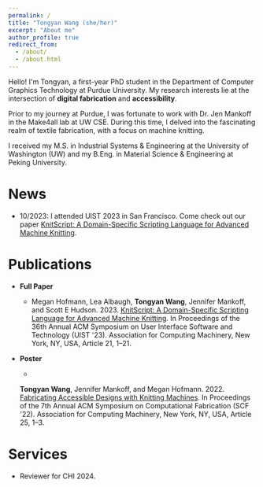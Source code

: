 ```yaml
---
permalink: /
title: "Tongyan Wang (she/her)"
excerpt: "About me"
author_profile: true
redirect_from: 
  - /about/
  - /about.html
---
```

Hello! I'm Tongyan, a first-year PhD student in the Department of Computer Graphics Technology at Purdue University. My research interests lie at the intersection of **digital fabrication** and **accessibility**. 
<!-- Specifically, I'm dedicated to developing generative design tools that enable the fabrication of customized and accessible artifacts.  -->

Prior to my journey at Purdue, I was fortunate to work with Dr. Jen Mankoff in the Make4all lab at UW CSE. During this time, I delved into the fascinating realm of textile fabrication, with a focus on machine knitting.

I received my M.S. in Industrial Systems & Engineering at the University of Washington (UW) and my B.Eng. in Material Science & Engineering at Peking University.

News
======
+ 10/2023: I attended UIST 2023 in San Francisco. Come check out our paper [KnitScript: A Domain-Specific Scripting Language for Advanced Machine Knitting](https://dl.acm.org/doi/10.1145/3586183.3606789).
<!-- + 08/2023: I joined [DE4M lab](https://www.de4m.xyz) at Purdue CGT as a PhD student.  -->

Publications
======
+ **Full Paper**
  <!-- [KnitScript: A Domain-Specific Scripting Language for Advanced Machine Knitting](https://dl.acm.org/doi/10.1145/3586183.3606789) -->
  * Megan Hofmann, Lea Albaugh, **Tongyan Wang**, Jennifer Mankoff, and Scott E Hudson. 2023. [KnitScript: A Domain-Specific Scripting Language for Advanced Machine Knitting](https://dl.acm.org/doi/10.1145/3586183.3606789). In Proceedings of the 36th Annual ACM Symposium on User Interface Software and Technology (UIST '23). Association for Computing Machinery, New York, NY, USA, Article 21, 1–21.

+ **Poster**
  <!-- [Fabricating Accessible Designs with Knitting Machines](https://dl.acm.org/doi/pdf/10.1145/3559400.3565584) -->
  * 
  **Tongyan Wang**, Jennifer Mankoff, and Megan Hofmann. 2022. [Fabricating Accessible Designs with Knitting Machines](https://dl.acm.org/doi/pdf/10.1145/3559400.3565584). In Proceedings of the 7th Annual ACM Symposium on Computational Fabrication (SCF '22). Association for Computing Machinery, New York, NY, USA, Article 25, 1–3. 

Services
======
+ Reviewer for CHI 2024.

<!-- Getting started
======
1. Register a GitHub account if you don't have one and confirm your e-mail (required!)
1. Fork [this repository](https://github.com/academicpages/academicpages.github.io) by clicking the "fork" button in the top right. 
1. Go to the repository's settings (rightmost item in the tabs that start with "Code", should be below "Unwatch"). Rename the repository "[your GitHub username].github.io", which will also be your website's URL.
1. Set site-wide configuration and create content & metadata (see below -- also see [this set of diffs](http://archive.is/3TPas) showing what files were changed to set up [an example site](https://getorg-testacct.github.io) for a user with the username "getorg-testacct")
1. Upload any files (like PDFs, .zip files, etc.) to the files/ directory. They will appear at https://[your GitHub username].github.io/files/example.pdf.  
1. Check status by going to the repository settings, in the "GitHub pages" section -->

<!-- Site-wide configuration
------
The main configuration file for the site is in the base directory in [_config.yml](https://github.com/academicpages/academicpages.github.io/blob/master/_config.yml), which defines the content in the sidebars and other site-wide features. You will need to replace the default variables with ones about yourself and your site's github repository. The configuration file for the top menu is in [_data/navigation.yml](https://github.com/academicpages/academicpages.github.io/blob/master/_data/navigation.yml). For example, if you don't have a portfolio or blog posts, you can remove those items from that navigation.yml file to remove them from the header.  -->

<!-- Create content & metadata
------
For site content, there is one markdown file for each type of content, which are stored in directories like _publications, _talks, _posts, _teaching, or _pages. For example, each talk is a markdown file in the [_talks directory](https://github.com/academicpages/academicpages.github.io/tree/master/_talks). At the top of each markdown file is structured data in YAML about the talk, which the theme will parse to do lots of cool stuff. The same structured data about a talk is used to generate the list of talks on the [Talks page](https://academicpages.github.io/talks), each [individual page](https://academicpages.github.io/talks/2012-03-01-talk-1) for specific talks, the talks section for the [CV page](https://academicpages.github.io/cv), and the [map of places you've given a talk](https://academicpages.github.io/talkmap.html) (if you run this [python file](https://github.com/academicpages/academicpages.github.io/blob/master/talkmap.py) or [Jupyter notebook](https://github.com/academicpages/academicpages.github.io/blob/master/talkmap.ipynb), which creates the HTML for the map based on the contents of the _talks directory). -->

<!-- **Markdown generator**

I have also created [a set of Jupyter notebooks](https://github.com/academicpages/academicpages.github.io/tree/master/markdown_generator
) that converts a CSV containing structured data about talks or presentations into individual markdown files that will be properly formatted for the academicpages template. The sample CSVs in that directory are the ones I used to create my own personal website at stuartgeiger.com. My usual workflow is that I keep a spreadsheet of my publications and talks, then run the code in these notebooks to generate the markdown files, then commit and push them to the GitHub repository.

How to edit your site's GitHub repository
------
Many people use a git client to create files on their local computer and then push them to GitHub's servers. If you are not familiar with git, you can directly edit these configuration and markdown files directly in the github.com interface. Navigate to a file (like [this one](https://github.com/academicpages/academicpages.github.io/blob/master/_talks/2012-03-01-talk-1.md) and click the pencil icon in the top right of the content preview (to the right of the "Raw | Blame | History" buttons). You can delete a file by clicking the trashcan icon to the right of the pencil icon. You can also create new files or upload files by navigating to a directory and clicking the "Create new file" or "Upload files" buttons. 

Example: editing a markdown file for a talk
![Editing a markdown file for a talk](/images/editing-talk.png)

For more info
------
More info about configuring academicpages can be found in [the guide](https://academicpages.github.io/markdown/). The [guides for the Minimal Mistakes theme](https://mmistakes.github.io/minimal-mistakes/docs/configuration/) (which this theme was forked from) might also be helpful. -->
